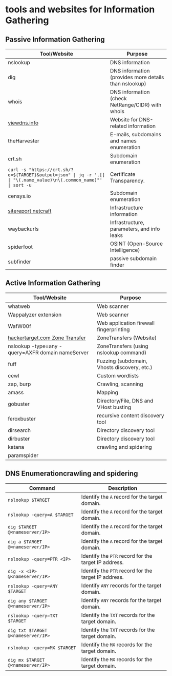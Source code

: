 

# tools and websites for Information Gathering



## Passive Information Gathering

| Tool/Website                                   | Purpose                                      |
| ---------------------------------------------- | -------------------------------------------- |
| nslookup                                       | DNS information                              |
| dig                                            | DNS information (provides more details than nslookup) |
| whois                                          | DNS information (check NetRange/CIDR) with whois |
| [viewdns.info](https://viewdns.info/)           | Website for DNS-related information           |
| theHarvester                                   | E-mails, subdomains and names  enumeration     |
| crt.sh                                         | Subdomain enumeration                        |
| `curl -s "https://crt.sh/?q=${TARGET}&output=json" \| jq -r '.[] \| "\(.name_value)\n\(.common_name)"' \| sort -u` | Certificate Transparency. |
| censys.io                                      | Subdomain enumeration                        |
| [sitereport netcraft](https://sitereport.netcraft.com/)                            | Infrastructure information   |
| waybackurls                                    | Infrastructure, parameters, and info leaks    |
| spiderfoot                                     | OSINT (Open-Source Intelligence)             |
| subfinder                                               | passive subdomain finder                                            |



## Active Information Gathering

| Tool/Website                                   | Purpose                                      |
| ---------------------------------------------- | -------------------------------------------- |
| whatweb                                        | Web scanner                                  |
| Wappalyzer extension                           | Web scanner                                  |
| WafW00f                                        | Web application firewall fingerprinting      |
| [hackertarget.com Zone Transfer](https://hackertarget.com/zone-transfer/) | ZoneTransfers (Website)        |
| nslookup -type=any -query=AXFR domain nameServer | ZoneTransfers (using nslookup command)       |
| fuff                                           | Fuzzing (subdomain, Vhosts discovery, etc.)  |
| cewl                                           | Custom wordlists                             |
| zap, burp                                      | Crawling, scanning                           |
| amass                                          | Mapping                                      |
| gobuster                                       | Directory/File, DNS and VHost busting       |
| feroxbuster                                    | recursive content discovery tool            |
| dirsearch                                      | Directory discovery tool                    |
| dirbuster                                      | Directory discovery tool                    |
| katana                                         | crawling and spidering                      |
| paramspider                                         |                                          |



## DNS Enumerationcrawling and spidering

| **Command** | **Description** |
|-|-|
| `nslookup $TARGET` | Identify the `A` record for the target domain. |
| `nslookup -query=A $TARGET` | Identify the `A` record for the target domain. |
| `dig $TARGET @<nameserver/IP>` | Identify the `A` record for the target domain.  |
| `dig a $TARGET @<nameserver/IP>` | Identify the `A` record for the target domain.  |
| `nslookup -query=PTR <IP>` | Identify the `PTR` record for the target IP address. |
| `dig -x <IP> @<nameserver/IP>` | Identify the `PTR` record for the target IP address.  |
| `nslookup -query=ANY $TARGET` | Identify `ANY` records for the target domain. |
| `dig any $TARGET @<nameserver/IP>` | Identify `ANY` records for the target domain. |
| `nslookup -query=TXT $TARGET` | Identify the `TXT` records for the target domain. |
| `dig txt $TARGET @<nameserver/IP>` | Identify the `TXT` records for the target domain. |
| `nslookup -query=MX $TARGET` | Identify the `MX` records for the target domain. |
| `dig mx $TARGET @<nameserver/IP>` | Identify the `MX` records for the target domain. |


